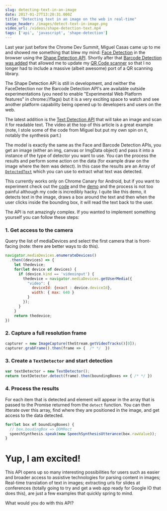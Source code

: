 ```yaml
---
slug: detecting-text-in-an-image
date: 2017-01-27T13:20:31.000Z
title: "Detecting text in an image on the web in real-time"
image_header: /images/detect-text-in-image.png
video_url: /videos/shape-detection-text.mp4
tags: ['api', 'javascript', 'shape-detection']
---
```


Last year just before the Chrome Dev Summit, Miguel Casas came up to me and
showed me something that blew my mind: [Face Detection](/face-detection/) in the
browser using the [Shape Detection
API](https://wicg.github.io/shape-detection-api/#introduction). Shortly after
that [Barcode Detection was added](/barcode-detection/) that allowed me to
update my [QR Code scanner](https://qrsnapper.appspot.com/) so that I no longer
had to include a massive (albeit awesome) port of a QR scanning library.

The Shape Detection API is still in development, and neither the FaceDetection 
nor the Barcode Detection API's are available outside experimentations (you 
need to enable "Experimental Web Platform features" in chrome://flags) but it is
a very exciting space to watch and see another platform capability being opened
up to developers and users on the web.

The latest addition is the [Text Detection
API](https://wicg.github.io/shape-detection-api/#text-detection-api) that will
take an image and scan it for readable text. The video at the top of this
article is a great example (note, I stole some of the code from Miguel but put
my own spin on it, notably the synthesis part.)

The model is exactly the same as the Face and Barcode Detection APIs, you get an
image (either an img, canvas or ImgData object) and pass it into a instance of
the type of detector you want to use. You can the process the results and
perform some action on the data (for example draw on the image where the item 
was detect). In this case the results are an Array of
[`DetectedText`](https://wicg.github.io/shape-detection-api/#ref-for-detectedtext-1)
which you can use to extract what text was detected.

This currently works only on Chrome Canary for Android, but if you want to
experiment check out the [code](https://jsbin.com/qixoduw/edit?html,js,output)
and the [demo](https://output.jsbin.com/qixoduw) and the process is not too
painful although my code is incredibly hacky. I quite like this demo, it detects
text in the image, draws a box around the text and then when the user clicks
inside the bounding box, it will read the text back to the user.

The API is not amazingly complex. If you wanted to implement something yourself
you can follow these steps: 

### 1. Get access to the camera

Query the list of mediaDevices and select the first camera that is front-facing
(note: there are better ways to do this).

```javascript
navigator.mediaDevices.enumerateDevices()
  .then((devices) => {
    let thedevice;
    for(let device of devices) {
      if (device.kind == 'videoinput') {
        thedevice = navigator.mediaDevices.getUserMedia({
          "video": {
            deviceId: {exact : device.deviceId},
            width: { max: 640 }
          }
        });
      }
    }
    return thedevice;
}) 
```
### 2. Capture a full resolution frame

```javascript
capturer = new ImageCapture(theStream.getVideoTracks()[0]);
capturer.grabFrame().then(frame => {  /* */  })
```
### 3. Create a `TextDetector` and start detection

```javascript
var textDetector = new TextDetector();
return textDetector.detect(frame).then(boundingBoxes => { /* */ })
```
### 4. Process the results
For each item that is detected and element will appear in the array that is 
passed to the Promise returned from the `detect` function. You can then itterate
over this array, find where they are positioned in the image, and get access to
the data detected.

```javascript
for(let box of boundingBoxes) {
  // box.boudingBox => DOMRect
  speechSynthesis.speak(new SpeechSynthesisUtterance(box.rawValue));
}
```

# Yup, I am excited!

This API opens up so many interesting possibilities for users such as easier and
broader access to assistive technologies for parsing content in images;
Real-time translation of text in images; extracting urls for slides at
conferences (totally going to try and get a web app ready for Google IO that
does this), are just a few examples that quickly spring to mind.

What would you do with this API?